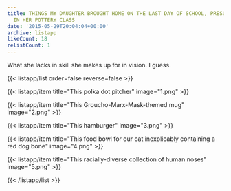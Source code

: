 ```yaml
---
title: THINGS MY DAUGHTER BROUGHT HOME ON THE LAST DAY OF SCHOOL, PRESUMABLY MADE
  IN HER POTTERY CLASS
date: '2015-05-29T20:04:04+00:00'
archive: listapp
likeCount: 18
relistCount: 1
---
```


What she lacks in skill she makes up for in vision. I guess.

<!--more-->

{{< listapp/list order=false reverse=false >}}

   {{< listapp/item title="This polka dot pitcher"
      image="1.png" >}}

   {{< listapp/item title="This Groucho-Marx-Mask-themed mug"
      image="2.png" >}}

   {{< listapp/item title="This hamburger"
      image="3.png" >}}

   {{< listapp/item title="This food bowl for our cat inexplicably containing a red dog bone"
      image="4.png" >}}

   {{< listapp/item title="This racially-diverse collection of human noses"
      image="5.png" >}}

{{< /listapp/list >}}
